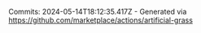 Commits: 2024-05-14T18:12:35.417Z - Generated via https://github.com/marketplace/actions/artificial-grass
<br>
